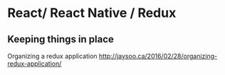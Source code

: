 # React/ React Native / Redux

## Keeping things in place


Organizing a redux application
http://jaysoo.ca/2016/02/28/organizing-redux-application/

